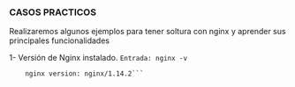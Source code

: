 ### CASOS PRACTICOS

Realizaremos algunos ejemplos para tener soltura con nginx y aprender sus principales funcionalidades

1- Versión de Nginx instalado.
  ```Entrada: nginx -v```
      
  ```Salida:
      nginx version: nginx/1.14.2```
